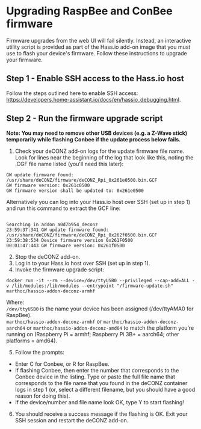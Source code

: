 # Upgrading RaspBee and ConBee firmware

Firmware upgrades from the web UI will fail silently. Instead, an interactive utility script is provided as part of the Hass.io add-on image that you must use to flash your device's firmware. Follow these instructions to upgrade your firmware.

## Step 1 - Enable SSH access to the Hass.io host

Follow the steps outlined here to enable SSH access: https://developers.home-assistant.io/docs/en/hassio_debugging.html.

## Step 2 - Run the firmware upgrade script

**Note: You may need to remove other USB devices (e.g. a Z-Wave stick) temporarily while flashing Conbee if the update process below fails.**

1. Check your deCONZ add-on logs for the update firmware file name. Look for lines near the beginning of the log that look like this, noting the .CGF file name listed (you'll need this later):
```
GW update firmware found: /usr/share/deCONZ/firmware/deCONZ_Rpi_0x261e0500.bin.GCF
GW firmware version: 0x261c0500
GW firmware version shall be updated to: 0x261e0500
```

Alternatively you can log into your Hass.io host over SSH (set up in step 1) and run this command to extract the GCF line:
```docker ps | grep deconz | awk '{print $NF}' | while read cont; do echo "Searching in $cont"; docker logs $cont 2>&1 | grep 'GCF\|firmware version'; done

Searching in addon_a0d7b954_deconz
23:59:37:341 GW update firmware found: /usr/share/deCONZ/firmware/deCONZ_Rpi_0x262f0500.bin.GCF
23:59:38:534 Device firmware version 0x261F0500
00:01:47:443 GW firmware version: 0x261f0500
```

2. Stop the deCONZ add-on.
3. Log in to your Hass.io host over SSH (set up in step 1).
4. Invoke the firmware upgrade script:  
```
docker run -it --rm --device=/dev/ttyUSB0 --privileged --cap-add=ALL -v /lib/modules:/lib/modules --entrypoint "/firmware-update.sh" marthoc/hassio-addon-deconz-armhf
```
Where:  
`/dev/ttyUSB0` is the name your device has been assigned (/dev/ttyAMA0 for RaspBee).  
`marthoc/hassio-addon-deconz-armhf` or `marthoc/hassio-addon-deconz-aarch64` or `marthoc/hassio-addon-deconz-amd64` to match the platform you’re running on (Raspberry Pi = armhf; Raspberry Pi 3B+ = aarch64; other platforms = amd64).  

5. Follow the prompts:

- Enter C for Conbee, or R for RaspBee.
- If flashing Conbee, then enter the number that corresponds to the Conbee device in the listing.
Type or paste the full file name that corresponds to the file name that you found in the deCONZ container logs in step 1 (or, select a different filename, but you should have a good reason for doing this).
- If the device/number and file name look OK, type Y to start flashing!

6. You should receive a success message if the flashing is OK. Exit your SSH session and restart the deCONZ add-on.
